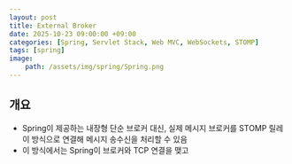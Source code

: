 ```yaml
---
layout: post
title: External Broker
date: 2025-10-23 09:00:00 +09:00
categories: [Spring, Servlet Stack, Web MVC, WebSockets, STOMP]
tags: [spring]
image:
    path: /assets/img/spring/Spring.png
---
```


## 개요

- Spring이 제공하는 내장형 단순 브로커 대신, 실제 메시지 브로커를 STOMP 릴레이 방식으로 연결해 메시지 송수신을 처리할 수 있음
- 이 방식에서는 Spring이 브로커와 TCP 연결을 맺고
